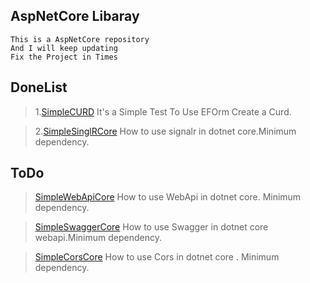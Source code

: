 AspNetCore Libaray
-----------------
```
This is a AspNetCore repository 
And I will keep updating
Fix the Project in Times
```
DoneList
-------------

> 1.[SimpleCURD](/SimpleCURD.md) It's a Simple Test To Use EFOrm Create a Curd.

> 2.[SimpleSinglRCore](/SimpleSignalRCore.md) How to use signalr in dotnet core.Minimum dependency.

ToDo
--------------
> [SimpleWebApiCore](/SimpleWebAPiCore.md)  How to use WebApi in dotnet core. Minimum dependency.

> [SimpleSwaggerCore](/SimpleSwaggerCore.md) How to use Swagger in dotnet core webapi.Minimum dependency.

> [SimpleCorsCore](/SimpleCorCore.md) How to use Cors in dotnet core . Minimum dependency.
